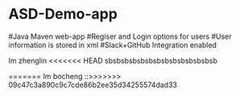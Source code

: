 

# ASD-Demo-app
#Java Maven web-app
#Regiser and Login options for users
#User information is stored in xml
#Slack+GitHub Integration enabled

Im zhenglin
<<<<<<< HEAD
sbsbsbsbsbsbsbsbsbsbsbsbsbsb

=======
Im bocheng
::>>>>>>> 09c47c3a890c9c7cde86b2ee35d34255574dad33
